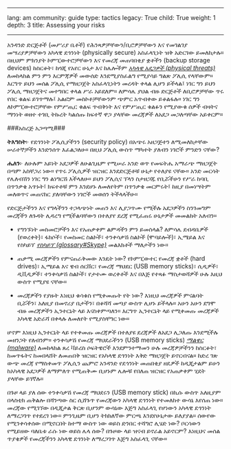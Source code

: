 

---

lang: am
community: guide
type: tactics
legacy: True
child: True
weight: 1
depth: 3
title: Assessing your risks

---

አንዳንድ ድርጅቶች (መሥሪያ ቤቶች) የሕንጻዎቻቸውን/ቢሮዎቻቸውን እና የመገልገያ መሣሪያዎቻቸውን አካላዊ ደኅንነት  (physically secure) አስፈላጊነት ዝቅ አድርገው ይመለከታሉ። በዚህም ምክንያት ኮምፒውተሮቻቸውን እና የመረጃ መጠባበቂያ ቋቶችን (backup storage devices) ከስርቆት፣ ከጎጂ የአየር ሁኔታ እና ከሌሎችም [*አካላዊ አደጋዎች (physical threats)*](/am/glossary#Physical_threats) ለመከላከል ምን ምን እርምጃዎች መውሰድ እንደሚያስፈልግ የሚያሳይ ግልጽ ፖሊሲ የላቸውም። እርግጥ ይህን መሰል ፖሊሲ የማዘጋጀት አስፈላጊነትን መረዳት ቀላል ሊሆን ይችላል፤ ነገር ግን ይህን ፖሊሲ ማዘጋጀትና መተግበር ቀላል ሥራ አይደለም። ለምሳሌ ያህል ብዙ ድርጅቶች ለቢሮዎቻቸው ጥሩ የበር ቁልፍ  ይገጥማሉ፤ አልፎም መስኮቶቻቸውንም ጭምር  አጥብቀው ይቆልፋሉ። ነገር ግን ለኮምፒውተሮቻቸው የምሥጢር ቁልፍ ጥብቅነት እና የምሥጢር ቁልፉን የሚያውቁ ሰዎች ብዛትና ማንነት ወዘተ ተገቢ ትኩረት ካልሰጡ ከፍተኛ ዋጋ ያላቸው መረጃዎች ለአደጋ መጋለጣቸው አይቀርም።


###አስረጅ አጋጣሚ###

<div class=background markdown=1>

**ትእግስት**፦ የደኅንነት ፖሊሲያችንን (security policy) በአጭሩ አዘጋጅተን ለሚመለከታቸው ሠራተኞቻችን እንድንሰጥ እፈልጋለሁ። በዚህ ፖሊሲ ውስጥ ማካተት ያለብን ነገሮች ምንድን ናቸው?

**ሔለን**፦ ለሁሉም አይነት አደጋዎች ለሁልጊዜም የሚሠራ አንድ ወጥ የመፍትሔ አማራጭ ማዘጋጀት በጣም አስቸጋሪ ነው። የጥሩ ፖሊሲዎች ዝርዝር እንደድርጅቶቹ ሁኔታ የተለያዩ ናቸው። አንድ መርሳት የሌለብሽን ነገር ግን ልነግርሽ እችላለሁ። ይህን ፖሊሲና ፕላን ስታዘጋጁ የቢሯችሁን የሥራ ከባቢ በጥንቃቄ አጥኑት፤ ክፍተቶቹ ምን እንደሆኑ ለመለየትም በጥንቃቄ መርምሩት፤ ከዚያ በመነሣትም መለወጥና መጠናከር ያለባቸውን ነገሮች መወሰን ትችላላችሁ። 

</div> 



የድርጅታችንን እና የግላችንን ተጋላጭነት መጠን እና ሊያጋጥሙ የሚችሉ አደጋዎችን ስንገመግም መረጃችን ለጉዳት ሊዳረግ የሚችልባቸውን በተለያየ ደረጃ የሚፈጠሩ ሁኔታዎች መመልከት አለብን።

- የግንኙነት መስመሮቻችን እና የአጠቃቀም ልምዳችን ምን ይመስላል? ለምሳሌ ደብዳቤዎች (የወረቀት)፣ ፋክሶች፣ የመስመር ስልኮች፣ ተንቀሳቃሽ ስልኮች (ሞባይሎች)፣ ኢሜይል እና የስካይፕ [*የስካይፕ (glossary#Skype)*](/am/glossary#Skype)  መልእክቶች ማለታችን ነው።

- ጠቃሚ መረጃዎችን የምናጠራቅመው እንዴት ነው? የኮምፒውተር የመረጃ ቋቶች (hard drives)፣ ኢሜይል እና ዌብ ሰርቨር፣ የመረጃ ማህደር (USB memory sticks)፣ ሲዲዎች፣ ዲቪዲዎች፣ ተንቀሳቃሽ ስልኮች፣ የታተሙ ወረቀቶች እና በእጅ የተጻፉ ማስታወሻዎች ሁሉ እዚህ ውስጥ የሚያዩ ናቸው።

- መረጃዎችን የያዙት እነዚህ ቁሳቁስ የሚቀመጡት የት ነው? እነዚህ መረጃዎች ምናልባት ቢሯችን፣ አለዚያ በመኖሪያ ቤታችን፣ በቆሻሻ መጣያ ውስጥ ሊሆኑ ይችላሉ። አሁን አሁን ደግሞ ብዙ መረጃዎችን ኢንተርኔት ላይ እናስቀምጣለን። እርግጥ ኢንተርኔት ላይ የሚቀመጡ መረጃዎች አካላዊ አድራሻ በቀላሉ ለመለየት የሚያስቸግር ነው።  

ሆኖም እነዚህ ኢንተርኔት ላይ የተቀመጡ መረጃዎች በተለያዩ ደረጃዎች ለአደጋ ሊጋለጡ እንደሚችሉ መዘንጋት የለብንም።  ተንቀሳቃሽ የመረጃ ማህደራችንን (USB memory sticks) [*ማልዌር (malware)*](/am/glossary#Malware) ለመከላከል ጸረ ቫይረስ ሶፍትዌሮች እንደምንተማመን ሁሉ መረጃዎቻችንን ከስርቆት፣ ከመጥፋትና ከመበላሸት ለመጠበቅ ዝርዝር የአካላዊ ደኅንነት እቅድ ማዘጋጀት ይኖርብናል። ከድረ ገጽ  ውጭ መረጃ የማስቀመጥ ፖሊሲን ጨምሮ አንዳንድ የደኅንነት መጠበቂያ ዘዴዎች ከዲጂታልም ይሁን ከአካላዊ አደጋዎች ለማምለጥ የሚጠቅሙ ቢሆኑም ሌሎቹ የበለጠ ዝርዝር የአጠቃቀም ሂደት ያላቸው ይገኛሉ። 

በጉዞ ላይ ያለ ሰው ተንቀሳቃሽ የመረጃ ማህደሩን (USB memory stick) በኪሱ ውስጥ አለዚያም በላስቲክ ጠቅልሎ በሻንጣው ስር ሲሸጉጥ የመረጃውን አካላዊ ደኅንነት የተመለከተ ውሳኔ እየሰጠ ነው። መረጃው የሚገኘው በዲጂታል ቅርጽ ቢሆንም ውሳኔው እጅግ አስፈላጊ የሆነውን አካላዊ ደኅንነት ለማረጋገጥ የተደረገ ነው። ምንጊዜም ቢሆን ትክክለኛው ምርጫ እንደየሁኔታው ይለያያል። ሰውየው የሚንቀሳቀሰው በሚኖርበት ከተማ ውስጥ ነው ወይስ ድንበር ተሻግሮ ሊሄድ ነው? ቦርሳውን የሚይዘው  ባለቤቱ ራሱ ነው ወይስ ሌላ ሰው? በጉዞው ላይ ዝናብ ይኖራል አይኖርም? እነዚህና መሰል ጥያቄዎች የመረጃችንን አካላዊ ደኅንነት ለማረጋገጥ እጅግ አስፈላጊ ናቸው።

